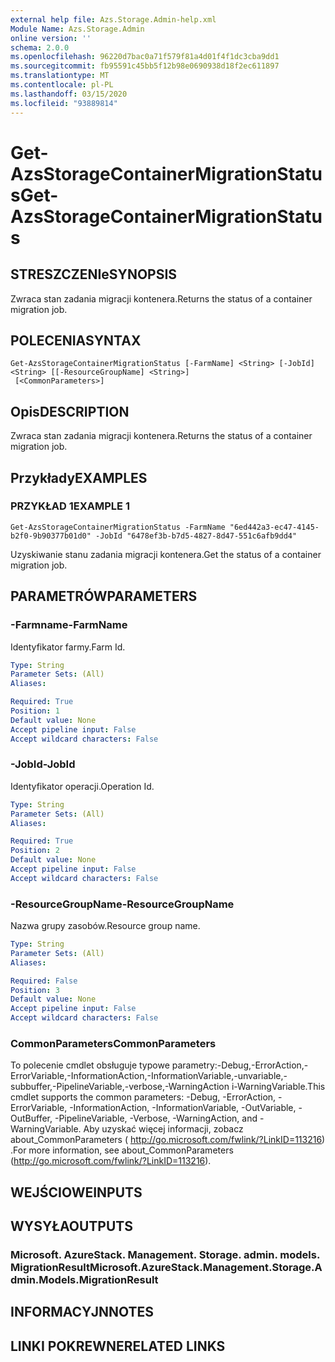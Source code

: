 ```yaml
---
external help file: Azs.Storage.Admin-help.xml
Module Name: Azs.Storage.Admin
online version: ''
schema: 2.0.0
ms.openlocfilehash: 96220d7bac0a71f579f81a4d01f4f1dc3cba9dd1
ms.sourcegitcommit: fb95591c45bb5f12b98e0690938d18f2ec611897
ms.translationtype: MT
ms.contentlocale: pl-PL
ms.lasthandoff: 03/15/2020
ms.locfileid: "93889814"
---
```

# <span data-ttu-id="58c14-101">Get-AzsStorageContainerMigrationStatus</span><span class="sxs-lookup"><span data-stu-id="58c14-101">Get-AzsStorageContainerMigrationStatus</span></span>

## <span data-ttu-id="58c14-102">STRESZCZENIe</span><span class="sxs-lookup"><span data-stu-id="58c14-102">SYNOPSIS</span></span>
<span data-ttu-id="58c14-103">Zwraca stan zadania migracji kontenera.</span><span class="sxs-lookup"><span data-stu-id="58c14-103">Returns the status of a container migration job.</span></span>

## <span data-ttu-id="58c14-104">POLECENIA</span><span class="sxs-lookup"><span data-stu-id="58c14-104">SYNTAX</span></span>

```
Get-AzsStorageContainerMigrationStatus [-FarmName] <String> [-JobId] <String> [[-ResourceGroupName] <String>]
 [<CommonParameters>]
```

## <span data-ttu-id="58c14-105">Opis</span><span class="sxs-lookup"><span data-stu-id="58c14-105">DESCRIPTION</span></span>
<span data-ttu-id="58c14-106">Zwraca stan zadania migracji kontenera.</span><span class="sxs-lookup"><span data-stu-id="58c14-106">Returns the status of a container migration job.</span></span>

## <span data-ttu-id="58c14-107">Przykłady</span><span class="sxs-lookup"><span data-stu-id="58c14-107">EXAMPLES</span></span>

### <span data-ttu-id="58c14-108">PRZYKŁAD 1</span><span class="sxs-lookup"><span data-stu-id="58c14-108">EXAMPLE 1</span></span>
```
Get-AzsStorageContainerMigrationStatus -FarmName "6ed442a3-ec47-4145-b2f0-9b90377b01d0" -JobId "6478ef3b-b7d5-4827-8d47-551c6afb9dd4"
```

<span data-ttu-id="58c14-109">Uzyskiwanie stanu zadania migracji kontenera.</span><span class="sxs-lookup"><span data-stu-id="58c14-109">Get the status of a container migration job.</span></span>

## <span data-ttu-id="58c14-110">PARAMETRÓW</span><span class="sxs-lookup"><span data-stu-id="58c14-110">PARAMETERS</span></span>

### <span data-ttu-id="58c14-111">-Farmname</span><span class="sxs-lookup"><span data-stu-id="58c14-111">-FarmName</span></span>
<span data-ttu-id="58c14-112">Identyfikator farmy.</span><span class="sxs-lookup"><span data-stu-id="58c14-112">Farm Id.</span></span>

```yaml
Type: String
Parameter Sets: (All)
Aliases:

Required: True
Position: 1
Default value: None
Accept pipeline input: False
Accept wildcard characters: False
```

### <span data-ttu-id="58c14-113">-JobId</span><span class="sxs-lookup"><span data-stu-id="58c14-113">-JobId</span></span>
<span data-ttu-id="58c14-114">Identyfikator operacji.</span><span class="sxs-lookup"><span data-stu-id="58c14-114">Operation Id.</span></span>

```yaml
Type: String
Parameter Sets: (All)
Aliases:

Required: True
Position: 2
Default value: None
Accept pipeline input: False
Accept wildcard characters: False
```

### <span data-ttu-id="58c14-115">-ResourceGroupName</span><span class="sxs-lookup"><span data-stu-id="58c14-115">-ResourceGroupName</span></span>
<span data-ttu-id="58c14-116">Nazwa grupy zasobów.</span><span class="sxs-lookup"><span data-stu-id="58c14-116">Resource group name.</span></span>

```yaml
Type: String
Parameter Sets: (All)
Aliases:

Required: False
Position: 3
Default value: None
Accept pipeline input: False
Accept wildcard characters: False
```

### <span data-ttu-id="58c14-117">CommonParameters</span><span class="sxs-lookup"><span data-stu-id="58c14-117">CommonParameters</span></span>
<span data-ttu-id="58c14-118">To polecenie cmdlet obsługuje typowe parametry:-Debug,-ErrorAction,-ErrorVariable,-InformationAction,-InformationVariable,-unvariable,-subbuffer,-PipelineVariable,-verbose,-WarningAction i-WarningVariable.</span><span class="sxs-lookup"><span data-stu-id="58c14-118">This cmdlet supports the common parameters: -Debug, -ErrorAction, -ErrorVariable, -InformationAction, -InformationVariable, -OutVariable, -OutBuffer, -PipelineVariable, -Verbose, -WarningAction, and -WarningVariable.</span></span> <span data-ttu-id="58c14-119">Aby uzyskać więcej informacji, zobacz about_CommonParameters ( http://go.microsoft.com/fwlink/?LinkID=113216) .</span><span class="sxs-lookup"><span data-stu-id="58c14-119">For more information, see about_CommonParameters (http://go.microsoft.com/fwlink/?LinkID=113216).</span></span>

## <span data-ttu-id="58c14-120">WEJŚCIOWE</span><span class="sxs-lookup"><span data-stu-id="58c14-120">INPUTS</span></span>

## <span data-ttu-id="58c14-121">WYSYŁA</span><span class="sxs-lookup"><span data-stu-id="58c14-121">OUTPUTS</span></span>

### <span data-ttu-id="58c14-122">Microsoft. AzureStack. Management. Storage. admin. models. MigrationResult</span><span class="sxs-lookup"><span data-stu-id="58c14-122">Microsoft.AzureStack.Management.Storage.Admin.Models.MigrationResult</span></span>

## <span data-ttu-id="58c14-123">INFORMACYJN</span><span class="sxs-lookup"><span data-stu-id="58c14-123">NOTES</span></span>

## <span data-ttu-id="58c14-124">LINKI POKREWNE</span><span class="sxs-lookup"><span data-stu-id="58c14-124">RELATED LINKS</span></span>
